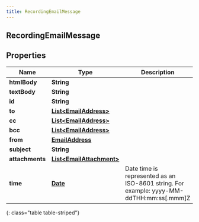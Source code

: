 ```yaml
---
title: RecordingEmailMessage
---
```


## RecordingEmailMessage

## Properties

| Name            | Type                                                                       | Description                                                                             | Notes      |
| --------------- | -------------------------------------------------------------------------- | --------------------------------------------------------------------------------------- | ---------- |
| **htmlBody**    | <!----><!---->**String**<!---->                                            |                                                                                         | [optional] |
| **textBody**    | <!----><!---->**String**<!---->                                            |                                                                                         | [optional] |
| **id**          | <!----><!---->**String**<!---->                                            |                                                                                         | [optional] |
| **to**          | <!----><!---->[**List&lt;EmailAddress&gt;**](EmailAddress.md)<!---->       |                                                                                         | [optional] |
| **cc**          | <!----><!---->[**List&lt;EmailAddress&gt;**](EmailAddress.md)<!---->       |                                                                                         | [optional] |
| **bcc**         | <!----><!---->[**List&lt;EmailAddress&gt;**](EmailAddress.md)<!---->       |                                                                                         | [optional] |
| **from**        | <!----><!---->[**EmailAddress**](EmailAddress.md)<!---->                   |                                                                                         | [optional] |
| **subject**     | <!----><!---->**String**<!---->                                            |                                                                                         | [optional] |
| **attachments** | <!----><!---->[**List&lt;EmailAttachment&gt;**](EmailAttachment.md)<!----> |                                                                                         | [optional] |
| **time**        | <!----><!---->[**Date**](Date.md)<!---->                                   | Date time is represented as an ISO-8601 string. For example: yyyy-MM-ddTHH:mm:ss[.mmm]Z | [optional] |

{: class="table table-striped"}
